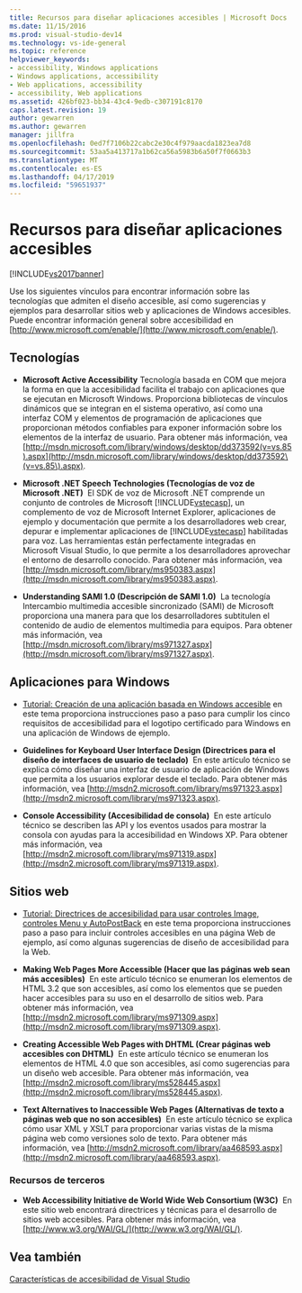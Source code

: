 ```yaml
---
title: Recursos para diseñar aplicaciones accesibles | Microsoft Docs
ms.date: 11/15/2016
ms.prod: visual-studio-dev14
ms.technology: vs-ide-general
ms.topic: reference
helpviewer_keywords:
- accessibility, Windows applications
- Windows applications, accessibility
- Web applications, accessibility
- accessibility, Web applications
ms.assetid: 426bf023-bb34-43c4-9edb-c307191c8170
caps.latest.revision: 19
author: gewarren
ms.author: gewarren
manager: jillfra
ms.openlocfilehash: 0ed7f7106b22cabc2e30c4f979aacda1823ea7d8
ms.sourcegitcommit: 53aa5a413717a1b62ca56a5983b6a50f7f0663b3
ms.translationtype: MT
ms.contentlocale: es-ES
ms.lasthandoff: 04/17/2019
ms.locfileid: "59651937"
---
```

# <a name="resources-for-designing-accessible-applications"></a>Recursos para diseñar aplicaciones accesibles
[!INCLUDE[vs2017banner](../../includes/vs2017banner.md)]

Use los siguientes vínculos para encontrar información sobre las tecnologías que admiten el diseño accesible, así como sugerencias y ejemplos para desarrollar sitios web y aplicaciones de Windows accesibles. Puede encontrar información general sobre accesibilidad en [http://www.microsoft.com/enable/](http://www.microsoft.com/enable/).  
  
## <a name="technologies"></a>Tecnologías  
  
-   **Microsoft Active Accessibility** Tecnología basada en COM que mejora la forma en que la accesibilidad facilita el trabajo con aplicaciones que se ejecutan en Microsoft Windows. Proporciona bibliotecas de vínculos dinámicos que se integran en el sistema operativo, así como una interfaz COM y elementos de programación de aplicaciones que proporcionan métodos confiables para exponer información sobre los elementos de la interfaz de usuario. Para obtener más información, vea [http://msdn.microsoft.com/library/windows/desktop/dd373592(v=vs.85).aspx](http://msdn.microsoft.com/library/windows/desktop/dd373592\(v=vs.85\).aspx).  
  
-   **Microsoft .NET Speech Technologies (Tecnologías de voz de Microsoft .NET)**  El SDK de voz de Microsoft .NET comprende un conjunto de controles de Microsoft [!INCLUDE[vstecasp](../../includes/vstecasp-md.md)], un complemento de voz de Microsoft Internet Explorer, aplicaciones de ejemplo y documentación que permite a los desarrolladores web crear, depurar e implementar aplicaciones de [!INCLUDE[vstecasp](../../includes/vstecasp-md.md)] habilitadas para voz. Las herramientas están perfectamente integradas en Microsoft Visual Studio, lo que permite a los desarrolladores aprovechar el entorno de desarrollo conocido. Para obtener más información, vea [http://msdn.microsoft.com/library/ms950383.aspx](http://msdn.microsoft.com/library/ms950383.aspx).  
  
-   **Understanding SAMI 1.0 (Descripción de SAMI 1.0)**  La tecnología Intercambio multimedia accesible sincronizado (SAMI) de Microsoft proporciona una manera para que los desarrolladores subtitulen el contenido de audio de elementos multimedia para equipos. Para obtener más información, vea [http://msdn.microsoft.com/library/ms971327.aspx](http://msdn.microsoft.com/library/ms971327.aspx).  
  
## <a name="windows-applications"></a>Aplicaciones para Windows  
  
-   [Tutorial: Creación de una aplicación basada en Windows accesible](http://msdn.microsoft.com/library/654c7f2f-1586-480b-9f12-9d9b8f5cc32b) en este tema proporciona instrucciones paso a paso para cumplir los cinco requisitos de accesibilidad para el logotipo certificado para Windows en una aplicación de Windows de ejemplo.  
  
-   **Guidelines for Keyboard User Interface Design (Directrices para el diseño de interfaces de usuario de teclado)**  En este artículo técnico se explica cómo diseñar una interfaz de usuario de aplicación de Windows que permita a los usuarios explorar desde el teclado. Para obtener más información, vea [http://msdn2.microsoft.com/library/ms971323.aspx](http://msdn2.microsoft.com/library/ms971323.aspx).  
  
-   **Console Accessibility (Accesibilidad de consola)**  En este artículo técnico se describen las API y los eventos usados para mostrar la consola con ayudas para la accesibilidad en Windows XP. Para obtener más información, vea [http://msdn2.microsoft.com/library/ms971319.aspx](http://msdn2.microsoft.com/library/ms971319.aspx).  
  
## <a name="web-sites"></a>Sitios web  
  
-   [Tutorial: Directrices de accesibilidad para usar controles Image, controles Menu y AutoPostBack](http://msdn.microsoft.com/library/ff7b5021-48b3-46bf-921f-9fe1e0e32202) en este tema proporciona instrucciones paso a paso para incluir controles accesibles en una página Web de ejemplo, así como algunas sugerencias de diseño de accesibilidad para la Web.  
  
-   **Making Web Pages More Accessible (Hacer que las páginas web sean más accesibles)**  En este artículo técnico se enumeran los elementos de HTML 3.2 que son accesibles, así como los elementos que se pueden hacer accesibles para su uso en el desarrollo de sitios web. Para obtener más información, vea [http://msdn2.microsoft.com/library/ms971309.aspx](http://msdn2.microsoft.com/library/ms971309.aspx).  
  
-   **Creating Accessible Web Pages with DHTML (Crear páginas web accesibles con DHTML)**  En este artículo técnico se enumeran los elementos de HTML 4.0 que son accesibles, así como sugerencias para un diseño web accesible. Para obtener más información, vea [http://msdn2.microsoft.com/library/ms528445.aspx](http://msdn2.microsoft.com/library/ms528445.aspx).  
  
-   **Text Alternatives to Inaccessible Web Pages (Alternativas de texto a páginas web que no son accesibles)**  En este artículo técnico se explica cómo usar XML y XSLT para proporcionar varias vistas de la misma página web como versiones solo de texto. Para obtener más información, vea [http://msdn2.microsoft.com/library/aa468593.aspx](http://msdn2.microsoft.com/library/aa468593.aspx).  
  
### <a name="third-party-resources"></a>Recursos de terceros  
  
-   **Web Accessibility Initiative de World Wide Web Consortium (W3C)**  En este sitio web encontrará directrices y técnicas para el desarrollo de sitios web accesibles. Para obtener más información, vea [http://www.w3.org/WAI/GL/](http://www.w3.org/WAI/GL/).  
  
## <a name="see-also"></a>Vea también  
 [Características de accesibilidad de Visual Studio](../../ide/reference/accessibility-features-of-visual-studio.md)

